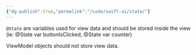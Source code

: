 ```yaml
---
{"dg-publish":true,"permalink":"/code/swift-ui/state/"}
---
```


`@State` are variables used for view data and should be stored inside the view (ie: @State var buttonIsClicked, @State var counter) 

ViewModel objects should not store view data. 



